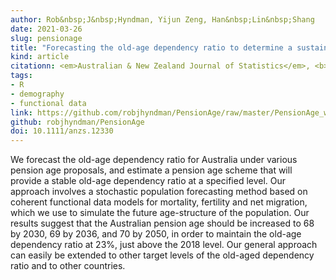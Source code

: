 ```yaml
---
author: Rob&nbsp;J&nbsp;Hyndman, Yijun Zeng, Han&nbsp;Lin&nbsp;Shang
date: 2021-03-26
slug: pensionage
title: "Forecasting the old-age dependency ratio to determine a sustainable pension age"
kind: article
citationn: <em>Australian & New Zealand Journal of Statistics</em>, <b>63</b>(2), 241-256
tags:
- R
- demography
- functional data
link: https://github.com/robjhyndman/PensionAge/raw/master/PensionAge_wp.pdf
github: robjhyndman/PensionAge
doi: 10.1111/anzs.12330
---
```


We forecast the old-age dependency ratio for Australia under various pension age proposals, and estimate a pension age scheme that will provide a stable old-age dependency ratio at a specified level. Our approach involves a stochastic population forecasting method based on coherent functional data models for mortality, fertility and net migration, which we use to simulate the future age-structure of the population. Our results suggest that the Australian pension age should be increased to 68 by 2030, 69 by 2036, and 70 by 2050, in order to maintain the old-age dependency ratio at 23%, just above the 2018 level. Our general approach can easily be extended to other target levels of the old-aged dependency ratio and to other countries.


